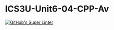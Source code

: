 # ICS3U-Unit6-04-CPP-Av

[![GitHub's Super Linter](https://github.com/liam-fletcher1/ICS3U-Unit6-04-CPP-Av/workflows/GitHub's%20Super%20Linter/badge.svg)](https://github.com/liam-fletcher1/ICS3U-Unit6-04-CPP-Av/actions)
